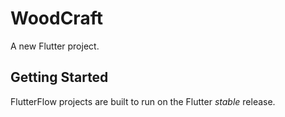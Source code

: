 # WoodCraft

A new Flutter project.

## Getting Started

FlutterFlow projects are built to run on the Flutter _stable_ release.
